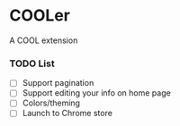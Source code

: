 # COOLer

A COOL extension

### TODO List
- [ ] Support pagination
- [ ] Support editing your info on home page 
- [ ] Colors/theming
- [ ] Launch to Chrome store